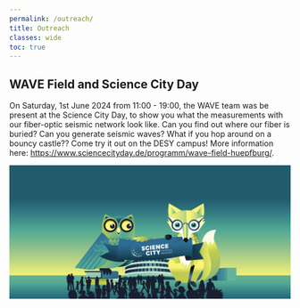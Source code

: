 ```yaml
---
permalink: /outreach/
title: Outreach
classes: wide
toc: true
---
```


## WAVE Field and Science City Day

On Saturday, 1st June 2024 from 11:00 - 19:00, the WAVE team was be present at the Science City Day, to show you what the measurements with our fiber-optic seismic network look like. Can you find out where our fiber is buried? Can you generate seismic waves? What if you hop around on a bouncy castle?? Come try it out on the DESY campus! More information here: https://www.sciencecityday.de/programm/wave-field-huepfburg/.

![Overview of the evolution stages of WAVE](./assets/images/SCHWebHeader.jpg)

